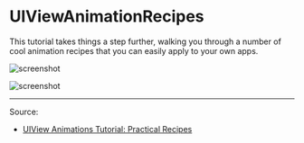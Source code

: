 # UIViewAnimationRecipes

This tutorial takes things a step further, walking you through a number of cool animation recipes that you can easily apply to your own apps.

![screenshot](https://koenig-media.raywenderlich.com/uploads/2018/08/UIViewAnimationPracticalRecipes-feature.png)

![screenshot](https://koenig-media.raywenderlich.com/uploads/2018/07/hud.gif)

---

Source:

- [UIView Animations Tutorial: Practical Recipes](https://www.raywenderlich.com/5976-uiview-animations-tutorial-practical-recipes)
